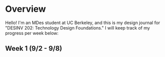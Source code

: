 # Overview
Hello! I'm an MDes student at UC Berkeley, and this is my design journal for "DESINV 202: Technology Design Foundations." I will keep track of my progress per week below:

## Week 1 (9/2 - 9/8)
